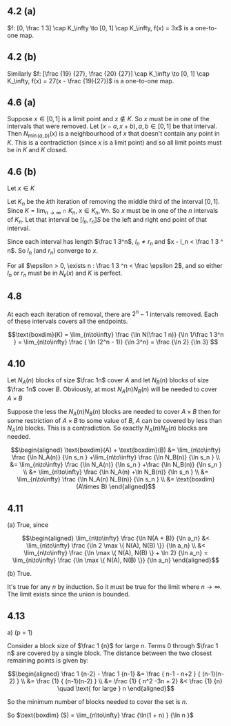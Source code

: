 ## 4.2 (a)

$f: [0, \frac 1 3] \cap K_\infty \to [0, 1] \cap K_\infty, f(x) = 3x$ is a one-to-one map.


## 4.2 (b)

Similarly $f: [\frac {19} {27}, \frac {20} {27}] \cap K_\infty \to [0, 1] \cap
K_\infty, f(x) = 27(x - \frac {19}{27})$ is a one-to-one map.

## 4.6 (a)

Suppose $x \in [0, 1]$ is a limit point and $x \notin K$. So $x$ must be in one
of the intervals that were removed. Let $(x-a, x+b), a, b \in [0, 1]$ be that
interval. Then $N_{\min(a, b)}(x)$ is a neighbourhood of $x$ that doesn't contain
any point in $K$. This is a contradiction (since $x$ is a limit point) and so
all limit points must be in $K$ and $K$ closed.

## 4.6 (b)

Let $x \in K$

Let $K_n$ be the $k$th iteration of removing the middle third of the interval $[0, 1]$.
Since $K = \lim_{n\to\infty}\cap K_n$, $x \in K_n, \forall n$. So $x$ must be in
one of the $n$ intervals of $K_n$. Let that interval be $[l_n, r_n]S$ be the left and right end point of that interval. 

Since each interval has length $\frac 1 3^n$, $l_n \ne r_n$ and $x - l_n < \frac 1 3 ^ n$.
So $l_n$ (and $r_n$) converge to $x$.

For all $\epsilon > 0, \exists n : \frac 1 3 ^n  < \frac \epsilon 2$, and so either
$l_n$  or $r_n$ must be in $N_\epsilon(x)$ and $K$ is perfect.

## 4.8

At each each iteration of removal, there are $2^n -1$ intervals removed. 
Each of these intervals covers all the endpoints. 

$$\text{boxdim}(K) = \lim_{n\to\infty} \frac {\ln N(\frac 1 n)} {\ln 1/\frac 1 3^n } = 
\lim_{n\to\infty} \frac { \ln (2^n - 1)} {\ln 3^n} = \frac {\ln 2} {\ln 3} 
$$

## 4.10

Let $N_A(n)$ blocks of size $\frac 1n$ cover $A$ and 
let $N_B(n)$ blocks of size $\frac 1n$ cover $B$. Obviously, at most $N_A(n)N_B(n)$
will be needed to cover $A\times B$

Suppose the less the $N_A(n)N_B(n)$ blocks are needed to cover 
$A\times B$ then for some restriction of $A \times B$ to some value of $B$, $A$
can be covered by less than $N_A(n)$ blocks. This is a contradiction. So exactly 
$N_A(n)N_B(n)$ blocks are needed.

$$\begin{aligned}
\text{boxdim}(A) + \text{boxdim}(B)
    &= \lim_{n\to\infty} \frac {\ln N_A(n)} {\ln s_n }
      +\lim_{n\to\infty} \frac {\ln N_B(n)} {\ln s_n }   \\
    &= \lim_{n\to\infty} \frac {\ln N_A(n)} {\ln s_n }  
      +\frac {\ln N_B(n)} {\ln s_n } \\
    &= \lim_{n\to\infty} \frac {\ln N_A(n)
      +\ln N_B(n)} {\ln s_n }  \\
    &= \lim_{n\to\infty} \frac {\ln N_A(n) N_B(n)} {\ln s_n }  \\
    &= \text{boxdim} (A\times B)
\end{aligned}$$


## 4.11

(a) True, since

$$\begin{aligned}
    \lim_{n\to\infty} \frac {\ln  N(A + B)} {\ln a_n}
&<  \lim_{n\to\infty} \frac {\ln  2 \max \{ N(A), N(B) \}} {\ln a_n} \\
&<  \lim_{n\to\infty} \frac {\ln  \max \{ N(A), N(B) \} + \ln 2} {\ln a_n}
=   \lim_{n\to\infty} \frac {\ln  \max \{ N(A), N(B) \}} {\ln a_n}
\end{aligned}$$

(b) True.

It's true for any $n$ by induction. So it must be true for the limit where $n \to \infty$.
The limit exists since the union is bounded.

## 4.13

a) (p = 1)

Consider a block size of $\frac 1 {n}$ for large $n$.
Terms $0$ through $\frac 1 n$ are covered by a single block.
The distance between the two closest remaining points is given by:

$$\begin{aligned}
   \frac 1 {n-2} - \frac 1 {n-1}
&= \frac { n-1 - n+2  } { (n-1)(n-2) } \\
&= \frac {1} { (n-1)(n-2) } \\
&= \frac {1} { n^2 -3n + 2} 
&< \frac {1} {n} \quad \text{ for large } n
\end{aligned}$$

So the minimum number of blocks needed to cover the set is $n$.

So $\text{boxdim} (S) = \lim_{n\to\infty} \frac {\ln(1 + n) } {\ln n }$
